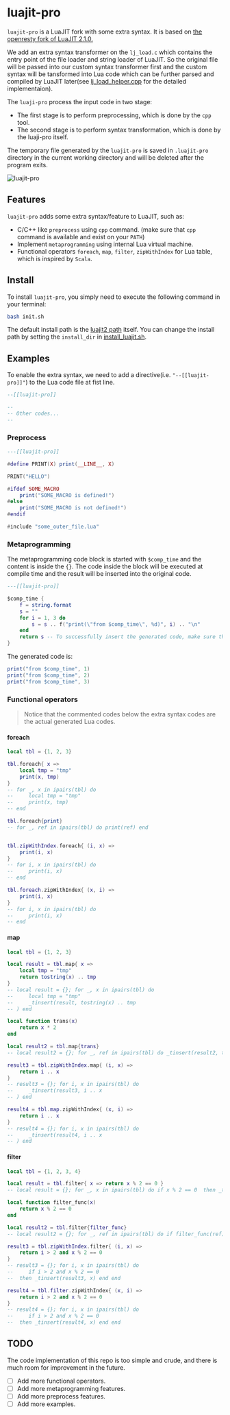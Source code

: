 # luajit-pro

`luajit-pro` is a LuaJIT fork with some extra syntax. It is based on [the openresty fork of LuaJIT 2.1.0.](https://github.com/openresty/luajit2)

We add an extra syntax transformer on the `lj_load.c` which contains the entry point of the file loader and string loader of LuaJIT. So the original file will be passed into our custom syntax transformer first and the custom syntax will be tansformed into Lua code which can be further parsed and compiled by LuaJIT later(see [lj_load_helper.cpp](patch/src/lj_load_helper.cpp/) for the detailed implementaion).


The `luaji-pro` process the input code in two stage:
-  The first stage is to perform preprocessing, which is done by the `cpp` tool.
-  The second stage is to perform syntax transformation, which is done by the luaji-pro itself.

The temporary file generated by the `luajit-pro` is saved in `.luajit-pro` directory in the current working directory and will be deleted after the program exits.

![luajit-pro](luajit-pro.png)

## Features
`luajit-pro` adds some extra syntax/feature to LuaJIT, such as:
  - C/C++ like `preprocess` using `cpp` command. (make sure that `cpp` command is available and exist on your `PATH`)
  - Implement `metaprogramming` using internal Lua virtual machine.
  - Functional operators `foreach`, `map`, `filter`, `zipWithIndex` for Lua table, which is inspired by `Scala`.

## Install
To install `luajit-pro`, you simply need to execute the following command in your terminal:
```bash
bash init.sh
```
The default install path is the [luajit2 path](luajit2) itself. You can change the install path by setting the `install_dir` in [install_luajit.sh](install_luajit.sh).

## Examples
To enable the extra syntax, we need to add a directive(i.e. `"--[[luajit-pro]]"`) to the Lua code file at fist line.
```Lua
--[[luajit-pro]]

--
-- Other codes...
--
```
### Preprocess
```Lua
---[[luajit-pro]]

#define PRINT(X) print(__LINE__, X)

PRINT("HELLO")

#ifdef SOME_MACRO
    print("SOME_MACRO is defined!")
#else
    print("SOME_MACRO is not defined!")
#endif

#include "some_outer_file.lua"

```

### Metaprogramming
The metaprogramming code block is started with `$comp_time` and the content is inside the `{}`. The code inside the block will be executed at compile time and the result will be inserted into the original code.

```Lua
---[[luajit-pro]]

$comp_time {
    f = string.format
    s = ""
    for i = 1, 3 do
        s = s .. f("print(\"from $comp_time\", %d)", i) .. "\n"
    end
    return s -- To successfully insert the generated code, make sure that the generated code is a string and return it.
}
```

The generated code is:
```Lua
print("from $comp_time", 1)
print("from $comp_time", 2)
print("from $comp_time", 3)
```

### Functional operators
> Notice that the commented codes below the extra syntax codes are the actual generated Lua codes.
#### foreach
```Lua
local tbl = {1, 2, 3}

tbl.foreach{ x => 
    local tmp = "tmp"
    print(x, tmp)
}
-- for _, x in ipairs(tbl) do 
--     local tmp = "tmp"
--     print(x, tmp)
-- end

tbl.foreach{print}
-- for _, ref in ipairs(tbl) do print(ref) end


tbl.zipWithIndex.foreach{ (i, x) => 
    print(i, x)
}
-- for i, x in ipairs(tbl) do 
--     print(i, x)
-- end

tbl.foreach.zipWithIndex{ (x, i) =>
    print(i, x)
}
-- for i, x in ipairs(tbl) do 
--     print(i, x)
-- end
```
#### map
```Lua
local tbl = {1, 2, 3}

local result = tbl.map{ x => 
    local tmp = "tmp"
    return tostring(x) .. tmp
}
-- local result = {}; for _, x in ipairs(tbl) do 
--     local tmp = "tmp"
--     _tinsert(result, tostring(x) .. tmp
-- ) end

local function trans(x)
    return x * 2
end

local result2 = tbl.map{trans}
-- local result2 = {}; for _, ref in ipairs(tbl) do _tinsert(result2, trans(ref) ) end

result3 = tbl.zipWithIndex.map{ (i, x) => 
    return i .. x
}
-- result3 = {}; for i, x in ipairs(tbl) do 
--     _tinsert(result3, i .. x
-- ) end

result4 = tbl.map.zipWithIndex{ (x, i) =>
    return i .. x
}
-- result4 = {}; for i, x in ipairs(tbl) do 
--     _tinsert(result4, i .. x
-- ) end
```

#### filter
```Lua
local tbl = {1, 2, 3, 4}

local result = tbl.filter{ x => return x % 2 == 0 }
-- local result = {}; for _, x in ipairs(tbl) do if x % 2 == 0  then _tinsert(result, x) end end

local function filter_func(x)
    return x % 2 == 0
end

local result2 = tbl.filter{filter_func}
-- local result2 = {}; for _, ref in ipairs(tbl) do if filter_func(ref) then _tinsert(result2, ref) end end

result3 = tbl.zipWithIndex.filter{ (i, x) => 
    return i > 2 and x % 2 == 0
}
-- result3 = {}; for i, x in ipairs(tbl) do 
--     if i > 2 and x % 2 == 0
--  then _tinsert(result3, x) end end

result4 = tbl.filter.zipWithIndex{ (x, i) => 
    return i > 2 and x % 2 == 0 
}
-- result4 = {}; for i, x in ipairs(tbl) do 
--     if i > 2 and x % 2 == 0
--  then _tinsert(result4, x) end end

```

## TODO
The code implementation of this repo is too simple and crude, and there is much room for improvement in the future.
  - [ ] Add more functional operators.
  - [ ] Add more metaprogramming features.
  - [ ] Add more preprocess features.
  - [ ] Add more examples.